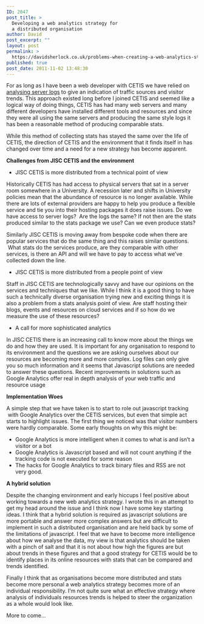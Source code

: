 ```yaml
---
ID: 2047
post_title: >
  Developing a web analytics strategy for
  a distributed organisation
author: David
post_excerpt: ""
layout: post
permalink: >
  https://davidsherlock.co.uk/problems-when-creating-a-web-analytics-strategy-for-a-distributed-organisation/
published: true
post_date: 2011-11-02 13:48:30
---
```

For as long as I have been a web developer with CETIS we have relied on<a href="http://awstats.sourceforge.net/"> analysing server logs</a> to give an indication of traffic sources and visitor trends. This approach existed long before I joined CETIS and seemed like a logical way of doing things, CETIS has had many web servers and many different developers have installed different tools and resources and since they were all using the same servers and producing the same style logs it has been a reasonable method of producing comparable stats.

While this method of collecting stats has stayed the same over the life of CETIS, the direction of CETIS and the environment that it finds itself in has changed over time and a need for a new strategy has become apparent.

<strong>Challenges from JISC CETIS and the environment</strong>
<ul>
	<li>JISC CETIS is more distributed from a technical point of view</li>
</ul>
Historically CETIS has had access to physical servers that sat in a server room somewhere in a University. A recession later and shifts in University policies mean that the abundance of resource is no longer available. While there are lots of external providers are happy to help you produce a flexible service and tie you into their hosting packages it does raise issues. Do we have access to server logs?  Are the logs the same? If not then are the stats produced similar to the stats package we use? Can we even produce stats?

Similarly JISC CETIS is moving away from bespoke code when there are popular services that do the same thing and this raises similar questions.  What stats do the services produce, are they comparable with other services, is there an API and will we have to pay to access what we’ve collected down the line.
<ul>
	<li>JISC CETIS is more distributed from a people point of view</li>
</ul>
Staff in JISC CETIS are technologically savvy and have our opinions on the services and techniques that we like. While I think it is a good thing to have such a technically diverse organisation trying new and exciting things it is also a problem from a stats analysis point of view. Are staff hosting their blogs, events and resources on cloud services and if so how do we measure the use of these resources?
<ul>
	<li>A call for more sophisticated analytics</li>
</ul>
In JISC CETIS there is an increasing call to know more about the things we do and how they are used. It is important for any organisation to respond to its environment and the questions we are asking ourselves about our resources are becoming more and more complex. Log files can only give you so much information and it seems that Javascript solutions are needed to answer these questions. Recent improvements in solutions such as Google Analytics offer real in depth analysis of your web traffic and resource usage

<strong>Implementation Woes</strong>

A simple step that we have taken is to start to role out javascript tracking  with Google Analytics over the CETIS services, but even that simple act starts to highlight issues. The first thing we noticed was that visitor numbers were hardly comparable. Some early thoughts on why this might be:
<ul>
	<li>Google Analytics is more intelligent when it comes to what is and isn’t a visitor or a bot</li>
	<li>Google Analytics is Javascript based and will not count anything if the tracking code is not executed for some reason</li>
	<li>The hacks for Google Analytics to track binary files and RSS are not very good.</li>
</ul>
<strong>A hybrid solution</strong>

Despite the changing environment and early hiccups I feel positive about working towards a new web analytics strategy. I wrote this in an attempt to get my head around the issue and I think now I have some key starting ideas. I think that a hybrid solution is required as javascript solutions are more portable and answer more complex answers but are difficult to implement in such a distributed organisation and are held back by some of the limitations of javascript. I feel that we have to become more intelligence about how we analyse the data, my view is that analytics should be taken with a pinch of salt and that it is not about how high the figures are but about trends in these figures and that a good strategy for CETIS would be to identify places in its online resources with stats that can be compared and trends identified.

Finally I think that as organisations become more distributed and stats become more personal a web analytics strategy becomes more of an individual responsibility. I’m not quite sure what an effective strategy where analysis of individuals resources trends is helped to steer the organization as a whole would look like.

More to come...